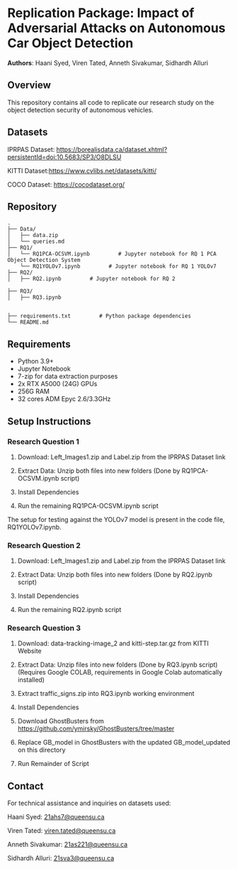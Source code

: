 # Replication Package: Impact of Adversarial Attacks on Autonomous Car Object Detection

**Authors**: Haani Syed, Viren Tated, Anneth Sivakumar, Sidhardh Alluri

## Overview
This repository contains all code to replicate our research study on the object detection security of autonomous vehicles.

## Datasets

IPRPAS Dataset: https://borealisdata.ca/dataset.xhtml?persistentId=doi:10.5683/SP3/O8DLSU

KITTI Dataset:https://www.cvlibs.net/datasets/kitti/

COCO Dataset: https://cocodataset.org/



## Repository
```
.
├── Data/
│   ├── data.zip           
│   └── queries.md
├── RQ1/
│   └── RQ1PCA-OCSVM.ipynb         # Jupyter notebook for RQ 1 PCA Object Detection System
    └── RQ1YOLOv7.ipynb         # Jupyter notebook for RQ 1 YOLOv7
├── RQ2/
│   ├── RQ2.ipynb         # Jupyter notebook for RQ 2 

├── RQ3/
│   ├── RQ3.ipynb 


├── requirements.txt         # Python package dependencies
└── README.md             
```



## Requirements
- Python 3.9+
- Jupyter Notebook
- 7-zip for data extraction purposes
- 2x RTX A5000 (24G) GPUs
- 256G RAM
- 32 cores ADM Epyc 2.6/3.3GHz


## Setup Instructions


### Research Question 1

1. Download: Left_Images1.zip and Label.zip from the IPRPAS Dataset link

2. Extract Data: Unzip both files into new folders (Done by RQ1PCA-OCSVM.ipynb script)

3. Install Dependencies

4. Run the remaining RQ1PCA-OCSVM.ipynb script


The setup for testing against the YOLOv7 model is present in the code file, RQ1YOLOv7.ipynb.


### Research Question 2

1. Download: Left_Images1.zip and Label.zip from the IPRPAS Dataset link

2. Extract Data: Unzip both files into new folders (Done by RQ2.ipynb script)

3. Install Dependencies

4. Run the remaining RQ2.ipynb script


### Research Question 3

1. Download: data-tracking-image_2 and kitti-step.tar.gz from KITTI Website

2. Extract Data: Unzip files into new folders (Done by RQ3.ipynb script) (Requires Google COLAB, requirements in Google Colab automatically installed)

3. Extract traffic_signs.zip into RQ3.ipynb working environment

4. Install Dependencies

5. Download GhostBusters from https://github.com/ymirsky/GhostBusters/tree/master

6. Replace GB_model in GhostBusters with the updated GB_model_updated on this directory

7. Run Remainder of Script

## Contact
For technical assistance and inquiries on datasets used:

Haani Syed: 21ahs7@queensu.ca

Viren Tated: viren.tated@queensu.ca

Anneth Sivakumar: 21as221@queensu.ca

Sidhardh Alluri: 21sva3@queensu.ca
